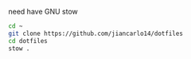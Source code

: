 need have GNU stow

```bash
cd ~
git clone https://github.com/jiancarlo14/dotfiles
cd dotfiles
stow .
```
